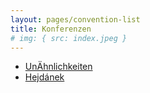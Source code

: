 ```yaml
---
layout: pages/convention-list
title: Konferenzen
# img: { src: index.jpeg }
---
```

* [UnÄhnlichkeiten](unahnlichkeiten/)
* [Hejdánek](hejdanek/)